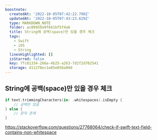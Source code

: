 ```yaml
---
boostnote:
  createdAt: '2022-10-05T07:42:22.790Z'
  updatedAt: '2022-10-05T07:43:23.629Z'
  type: MARKDOWN_NOTE
  folder: ac09959a9f641bf5f4a6
  title: String에 공백(space)만 있을 경우 체크
  tags:
    - Swift
    - iOS
    - String
  linesHighlighted: []
  isStarred: false
  key: 7fc01334-266a-4b25-a263-7d2f2d702541
  storage: d112f8ec1e85e056a09d
---
```


String에 공백(space)만 있을 경우 체크
---
```swift
if text.trimmingCharacters(in: .whitespaces).isEmpty {
    // 공백만 있음
} else {
    // 문자 존재
}
```

https://stackoverflow.com/questions/27768064/check-if-swift-text-field-contains-non-whitespace